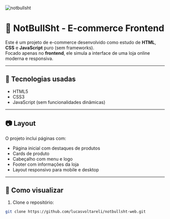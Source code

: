 ![notbullsht](https://github.com/user-attachments/assets/ea65a0b1-ee07-481a-ae38-158afd1cf3c9)

# 🛒 NotBullSht - E-commerce Frontend

Este é um projeto de e-commerce desenvolvido como estudo de **HTML**, **CSS** e **JavaScript** puro (sem frameworks).  
Focado apenas no **frontend**, ele simula a interface de uma loja online moderna e responsiva.

---

## 🎨 Tecnologias usadas

- HTML5
- CSS3
- JavaScript (sem funcionalidades dinâmicas)

---

## 📷 Layout

O projeto inclui páginas com:

- Página inicial com destaques de produtos
- Cards de produto
- Cabeçalho com menu e logo
- Footer com informações da loja
- Layout responsivo para mobile e desktop

---

## 📁 Como visualizar

1. Clone o repositório:
```bash
git clone https://github.com/lucasvoltareli/notbullsht-web.git
